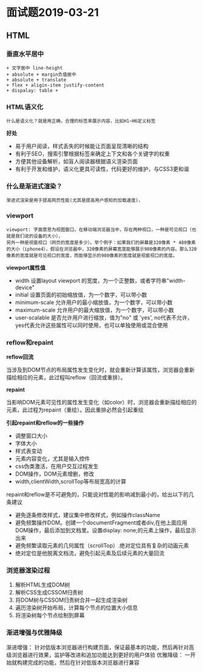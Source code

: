 # 面试题2019-03-21

## HTML

### 垂直水平居中

    + 文字居中 line-height
    + absolute + margin负值居中
    + absolute + translate
    + flex + aligin-item justify-content
    + dispalay: table + 

### HTML语义化

    什么是语义化？就是用正确，合理的标签来展示内容，比如H1~H6定义标签

**好处**

* 易于用户阅读，样式丢失的时候能让页面呈现清晰的结构
* 有利于SEO，搜索引擎根据标签来确定上下文和各个关键字的权重
* 方便其他设备解析，如盲人阅读器根据语义渲染页面
* 有利于开发和维护，语义化更具可读性，代码更好的维护，与CSS3更和谐

### 什么是渐进式渲染？

    渐进式渲染是用于提高网页性能(尤其是提高用户感知的加载速度)，

### viewport

    viewport: 字面意思为视图窗口，在移动端浏览器当中，存在两种视口，一种是可见视口（也就是我们说的设备的大小），
    另外一种是视窗视口（网页的宽度是多少）。举个例子：如果我们的屏幕是320像素 * 480像素的大小（iphone4），假设在浏览器中，320像素的屏幕宽度能够展示980像素的内容。那么320像素的宽度就是可见视口的宽度，而能够显示的980像素的宽度就是视窗视口的宽度。

 **viewport属性值**

* width 设置layout viewport 的宽度，为一个正整数，或者字符串"width-device"
* initial 设置页面的初始缩放值，为一个数字，可以带小数
* minimum-scale 允许用户的最小缩放值，为一个数字，可以带小数
* maximum-scale 允许用户的最大缩放值，为一个数字，可以带小数
* user-scalable 是否允许用户进行缩放，值为"no" 或 'yes', no代表不允许，yes代表允许这些属性可以同时使用，也可以单独使用或混合使用

### reflow和repaint

**reflow回流**

当涉及到DOM节点的布局属性发生变化时，就会重新计算该属性，浏览器会重新描绘相应的元素，此过程叫reflow（回流或重排）。

**repaint**

当影响DOM元素可见性的属性发生变化（如color）时，浏览器会重新描绘相应的元素，此过程为repaint（重绘）。因此重排必然会引起重绘

**引起repaint和reflow的一些操作**

* 调整窗口大小
* 字体大小
* 样式表变动
* 元素内容变化，尤其是输入控件
* css伪类激活，在用户交互过程发生
* DOM操作，DOM元素增删，修改
* width,clientWidth,scrollTop等布局宽高的计算

repaint和reflow是不可避免的，只能说对性能的影响减到最小的，给出以下的几条建议

* 避免逐条修改样式，建议集中修改样式，例如操作className
* 避免频繁操作DOM。创建一个documentFragment或者div,在他上面应用DOM操作，最后添加到文档里。设置display: none;的元素上操作，最后显示出来
* 避免频繁读取元素的几何属性（scrollTop）.绝对定位具有复杂的动画元素
* 绝对定位是他脱离文档流，避免引起元素及后续元素的大量回流


### 浏览器渲染过程

1. 解析HTML生成DOM树
2. 解析CSS生成CSSOM归责树
3. 将DOM树与CSSOM归责树合并一起生成渲染树
4. 遍历渲染树开始布局，计算每个节点的位置大小信息
5. 将渲染树每个节点绘制到屏幕

### 渐进增强与优雅降级

渐进增强： 针对低版本浏览器进行构建页面，保证最基本的功能，然后再针对高级浏览器进行效果，监护等改进和追加功能达到更好的用户体验
优雅降级： 一开始就构建完成的功能，然后在针对低版本浏览器进行兼容